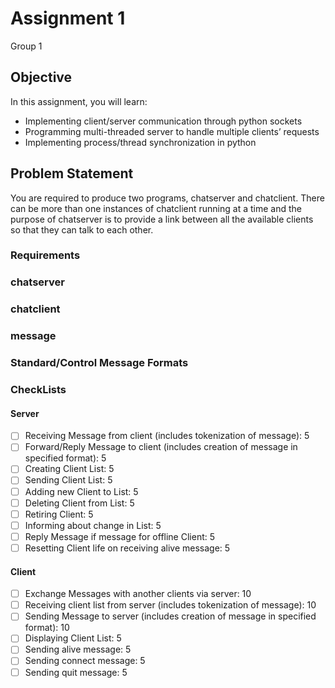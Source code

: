 
# Assignment 1

Group 1

## Objective

In this assignment, you will learn:

* Implementing client/server communication through python sockets
* Programming multi-threaded server to handle multiple clients’ requests
* Implementing process/thread synchronization in python

## Problem Statement

You are required to produce two programs, chatserver and chatclient. There can be more than
one instances of chatclient running at a time and the purpose of chatserver is to provide a link
between all the available clients so that they can talk to each other.

### Requirements

### chatserver

### chatclient

### message

### Standard/Control Message Formats

### CheckLists

#### Server

- [ ] Receiving Message from client (includes tokenization of message): 5
- [ ] Forward/Reply Message to client (includes creation of message in specified format): 5
- [ ] Creating Client List: 5
- [ ] Sending Client List: 5
- [ ] Adding new Client to List: 5
- [ ] Deleting Client from List: 5
- [ ] Retiring Client: 5
- [ ] Informing about change in List: 5
- [ ] Reply Message if message for offline Client: 5
- [ ] Resetting Client life on receiving alive message: 5

#### Client

- [ ] Exchange Messages with another clients via server: 10
- [ ] Receiving client list from server (includes tokenization of message): 10
- [ ] Sending Message to server (includes creation of message in specified format): 10
- [ ] Displaying Client List: 5
- [ ] Sending alive message: 5
- [ ] Sending connect message: 5
- [ ] Sending quit message: 5